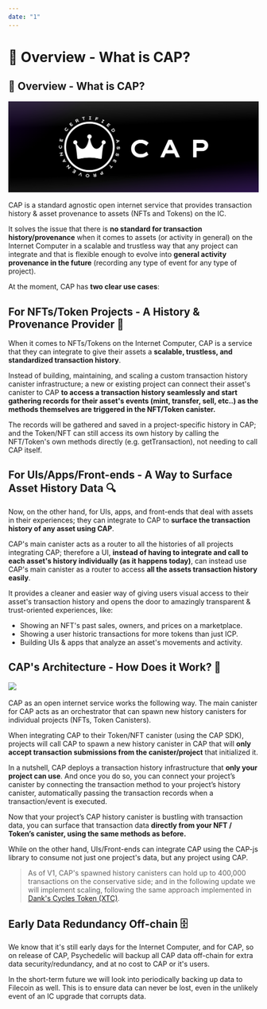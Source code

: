 ```yaml
---
date: "1"
---
```

# 👑 Overview - What is CAP?

## 👑 Overview - What is CAP?

![](imgs/mainn.png)

CAP is a standard agnostic open internet service that provides transaction history & asset provenance to assets (NFTs and Tokens) on the IC.

It solves the issue that there is **no standard for transaction history/provenance** when it comes to assets (or activity in general) on the Internet Computer in a scalable and trustless way that any project can integrate and that is flexible enough to evolve into **general activity provenance in the future** (recording any type of event for any type of project).

At the moment, CAP has **two clear use cases**:

## For NFTs/Token Projects - A History & Provenance Provider 📜

When it comes to NFTs/Tokens on the Internet Computer, CAP is a service that they can integrate to give their assets a **scalable, trustless, and standardized transaction history**.

Instead of building, maintaining, and scaling a custom transaction history canister infrastructure; a new or existing project can connect their asset's canister to CAP **to access a transaction history seamlessly and start gathering records for their asset's events (mint, transfer, sell, etc..) as the methods themselves are triggered in the NFT/Token canister.**

The records will be gathered and saved in a project-specific history in CAP; and the Token/NFT can still access its own history by calling the NFT/Token's own methods directly (e.g. getTransaction), not needing to call CAP itself. 

## For UIs/Apps/Front-ends - A Way to Surface Asset History Data 🔍

Now, on the other hand, for UIs, apps, and front-ends that deal with assets in their experiences; they can integrate to CAP to **surface the transaction history of any asset using CAP**.

CAP's main canister acts as a router to all the histories of all projects integrating CAP; therefore a UI, **instead of having to integrate and call to each asset's history individually (as it happens today)**, can instead use CAP's main canister as a router to access **all the assets transaction history easily**.

It provides a cleaner and easier way of giving users visual access to their asset's transaction history and opens the door to amazingly transparent & trust-oriented experiences, like:

- Showing an NFT's past sales, owners, and prices on a marketplace.
- Showing a user historic transactions for more tokens than just ICP.
- Building UIs & apps that analyze an asset's movements and activity.

## CAP's Architecture - How Does it Work? 🧠

![](https://storageapi.fleek.co/fleek-team-bucket/Group%2018%20(4).svg)

CAP as an open internet service works the following way. The main canister for CAP acts as an orchestrator that can spawn new history canisters for individual projects (NFTs, Token Canisters).

When integrating CAP to their Token/NFT canister (using the CAP SDK), projects will call CAP to spawn a new history canister in CAP that will **only accept transaction submissions from the canister/project** that initialized it.

In a nutshell, CAP deploys a transaction history infrastructure that **only your project can use**. And once you do so, you can connect your project’s canister by connecting the transaction method to your project’s history canister, automatically passing the transaction records when a transaction/event is executed.

Now that your project’s CAP history canister is bustling with transaction data, you can surface that transaction data **directly from your NFT / Token’s canister, using the same methods as before.** 

While on the other hand, UIs/Front-ends can integrate CAP using the CAP-js library to consume not just one project's data, but any project using CAP.

> As of V1, CAP's spawned history canisters can hold up to 400,000 transactions on the conservative side; and in the following update we will implement scaling, following the same approach implemented in [Dank's Cycles Token (XTC)](https://medium.com/dank-ois/cycles-token-xtc-update-history-scaling-239778df2ad2).


## Early Data Redundancy Off-chain 🗄️
We know that it's still early days for the Internet Computer, and for CAP, so on release of CAP, Psychedelic will backup all CAP data off-chain for extra data security/redundancy, and at no cost to CAP or it's users.

In the short-term future we will look into periodically backing up data to Filecoin as well. This is to ensure data can never be lost, even in the unlikely event of an IC upgrade that corrupts data.